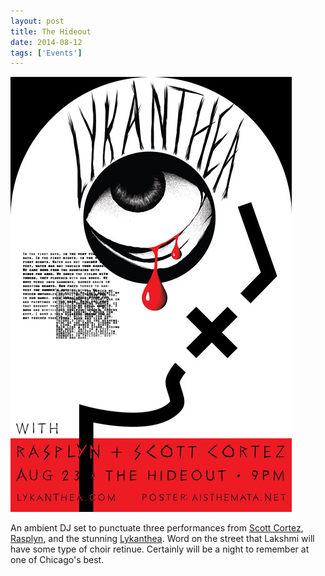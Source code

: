 ```yaml
---
layout: post
title: The Hideout
date: 2014-08-12
tags: ['Events']
---
```

![The Hideout](/assets/images/2014-08-23.jpg)

An ambient DJ set to punctuate three performances from [Scott Cortez](https://wavertone.bandcamp.com/album/white-tiger-phantoms), [Rasplyn](https://www.rasplyn.com/), and the stunning [Lykanthea](https://www.lykanthea.com/). Word on the street that Lakshmi will have some type of choir retinue. Certainly will be a night to remember at one of Chicago's best.